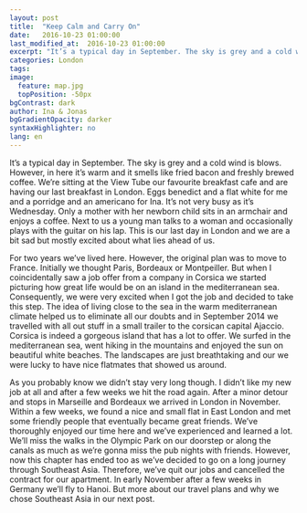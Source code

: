 ```yaml
---
layout: post
title:  "Keep Calm and Carry On"
date:   2016-10-23 01:00:00
last_modified_at:  2016-10-23 01:00:00
excerpt: "It’s a typical day in September. The sky is grey and a cold wind is blowing."
categories: London
tags:
image:
  feature: map.jpg
  topPosition: -50px
bgContrast: dark
author: Ina & Jonas
bgGradientOpacity: darker
syntaxHighlighter: no
lang: en
---
```

It’s a typical day in September. The sky is grey and a cold wind is blows. However, in here it’s warm and it smells like fried bacon and freshly brewed coffee. We’re sitting at the View Tube our favourite breakfast cafe and are having our last breakfast in London. Eggs benedict and a flat white for me and a porridge and an americano for Ina. It’s not very busy as it’s Wednesday. Only a mother with her newborn child sits in an armchair and enjoys a coffee. Next to us a young man talks to a woman and occasionally plays with the guitar on his lap. This is our last day in London and we are a bit sad but mostly excited about what lies ahead of us.
<div class="img img--fullContainer img--14xLeading" style="background-image: url({{ site.baseurl_posts_img }}viewtube.jpg);"></div>

For two years we’ve lived here. However, the original plan was to move to France. Initially we thought Paris, Bordeaux or Montpeiller. But when I coincidentally saw a job offer from a company in Corsica we started picturing how great life would be on an island in the mediterranean sea. Consequently, we were very excited when I got the job and decided to take this step. The idea of living close to the sea in the warm mediterranean climate helped us to eliminate all our doubts and in September 2014 we travelled with all out stuff in a small trailer to the corsican capital Ajaccio. Corsica is indeed a gorgeous island that has a lot to offer. We surfed in the mediterranean sea, went hiking in the mountains and enjoyed the sun on beautiful white beaches. The landscapes are just breathtaking and our we were lucky to have nice flatmates that showed us around.
<div class="img img--fullContainer img--14xLeading" style="background-image: url({{ site.baseurl_posts_img }}corsica.jpg);"></div>

As you probably know we didn’t stay very long though. I didn’t like my new job at all and after a few weeks we hit the road again. After a minor detour and stops in Marseille and Bordeaux we arrived in London in November. Within a few weeks, we found a nice and small flat in East London and met some friendly people that eventually became great friends.
We’ve thoroughly enjoyed our time here and we’ve experienced and learned a lot. We’ll miss the walks in the Olympic Park on our doorstep or along the canals as much as we’re gonna miss the pub nights with friends.
However, now this chapter has ended too as we’ve decided to go on a long journey through Southeast Asia. Therefore, we’ve quit our jobs and cancelled the contract for our apartment. In early November after a few weeks in Germany we’ll fly to Hanoi. But more about our travel plans and why we chose Southeast Asia in our next post.
<div class="img img--fullContainer img--14xLeading" style="background-image: url({{ site.baseurl_posts_img }}bigben.jpg);"></div>
